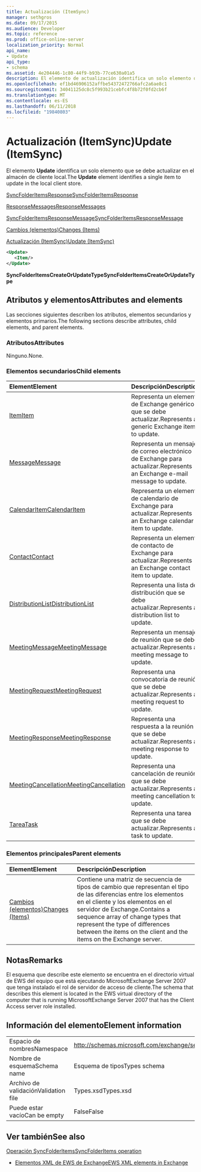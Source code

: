 ```yaml
---
title: Actualización (ItemSync)
manager: sethgros
ms.date: 09/17/2015
ms.audience: Developer
ms.topic: reference
ms.prod: office-online-server
localization_priority: Normal
api_name:
- Update
api_type:
- schema
ms.assetid: 4e204446-1c80-44f9-b93b-77ce630a01a5
description: El elemento de actualización identifica un solo elemento que se debe actualizar en el almacén de cliente local.
ms.openlocfilehash: ef1bd46906152affbe54372472766afc2a6ae8c1
ms.sourcegitcommit: 34041125dc8c5f993b21cebfc4f8b72f0fd2cb6f
ms.translationtype: MT
ms.contentlocale: es-ES
ms.lasthandoff: 06/11/2018
ms.locfileid: "19840803"
---
```

# <a name="update-itemsync"></a><span data-ttu-id="9a788-103">Actualización (ItemSync)</span><span class="sxs-lookup"><span data-stu-id="9a788-103">Update (ItemSync)</span></span>

<span data-ttu-id="9a788-104">El elemento **Update** identifica un solo elemento que se debe actualizar en el almacén de cliente local.</span><span class="sxs-lookup"><span data-stu-id="9a788-104">The **Update** element identifies a single item to update in the local client store.</span></span> 
  
[<span data-ttu-id="9a788-105">SyncFolderItemsResponse</span><span class="sxs-lookup"><span data-stu-id="9a788-105">SyncFolderItemsResponse</span></span>](syncfolderitemsresponse.md)
  
[<span data-ttu-id="9a788-106">ResponseMessages</span><span class="sxs-lookup"><span data-stu-id="9a788-106">ResponseMessages</span></span>](responsemessages.md)
  
[<span data-ttu-id="9a788-107">SyncFolderItemsResponseMessage</span><span class="sxs-lookup"><span data-stu-id="9a788-107">SyncFolderItemsResponseMessage</span></span>](syncfolderitemsresponsemessage.md)
  
[<span data-ttu-id="9a788-108">Cambios (elementos)</span><span class="sxs-lookup"><span data-stu-id="9a788-108">Changes (Items)</span></span>](changes-items.md)
  
[<span data-ttu-id="9a788-109">Actualización (ItemSync)</span><span class="sxs-lookup"><span data-stu-id="9a788-109">Update (ItemSync)</span></span>](update-itemsync.md)
  
```xml
<Update>
   <Item/>
</Update>
```

 <span data-ttu-id="9a788-110">**SyncFolderItemsCreateOrUpdateType**</span><span class="sxs-lookup"><span data-stu-id="9a788-110">**SyncFolderItemsCreateOrUpdateType**</span></span>
## <a name="attributes-and-elements"></a><span data-ttu-id="9a788-111">Atributos y elementos</span><span class="sxs-lookup"><span data-stu-id="9a788-111">Attributes and elements</span></span>

<span data-ttu-id="9a788-112">Las secciones siguientes describen los atributos, elementos secundarios y elementos primarios.</span><span class="sxs-lookup"><span data-stu-id="9a788-112">The following sections describe attributes, child elements, and parent elements.</span></span>
  
### <a name="attributes"></a><span data-ttu-id="9a788-113">Atributos</span><span class="sxs-lookup"><span data-stu-id="9a788-113">Attributes</span></span>

<span data-ttu-id="9a788-114">Ninguno.</span><span class="sxs-lookup"><span data-stu-id="9a788-114">None.</span></span>
  
### <a name="child-elements"></a><span data-ttu-id="9a788-115">Elementos secundarios</span><span class="sxs-lookup"><span data-stu-id="9a788-115">Child elements</span></span>

|<span data-ttu-id="9a788-116">**Element**</span><span class="sxs-lookup"><span data-stu-id="9a788-116">**Element**</span></span>|<span data-ttu-id="9a788-117">**Descripción**</span><span class="sxs-lookup"><span data-stu-id="9a788-117">**Description**</span></span>|
|:-----|:-----|
|[<span data-ttu-id="9a788-118">Item</span><span class="sxs-lookup"><span data-stu-id="9a788-118">Item</span></span>](item.md) <br/> |<span data-ttu-id="9a788-119">Representa un elemento de Exchange genérico que se debe actualizar.</span><span class="sxs-lookup"><span data-stu-id="9a788-119">Represents a generic Exchange item to update.</span></span>  <br/> |
|[<span data-ttu-id="9a788-120">Message</span><span class="sxs-lookup"><span data-stu-id="9a788-120">Message</span></span>](message-ex15websvcsotherref.md) <br/> |<span data-ttu-id="9a788-121">Representa un mensaje de correo electrónico de Exchange para actualizar.</span><span class="sxs-lookup"><span data-stu-id="9a788-121">Represents an Exchange e-mail message to update.</span></span>  <br/> |
|[<span data-ttu-id="9a788-122">CalendarItem</span><span class="sxs-lookup"><span data-stu-id="9a788-122">CalendarItem</span></span>](calendaritem.md) <br/> |<span data-ttu-id="9a788-123">Representa un elemento de calendario de Exchange para actualizar.</span><span class="sxs-lookup"><span data-stu-id="9a788-123">Represents an Exchange calendar item to update.</span></span>  <br/> |
|[<span data-ttu-id="9a788-124">Contact</span><span class="sxs-lookup"><span data-stu-id="9a788-124">Contact</span></span>](contact.md) <br/> |<span data-ttu-id="9a788-125">Representa un elemento de contacto de Exchange para actualizar.</span><span class="sxs-lookup"><span data-stu-id="9a788-125">Represents an Exchange contact item to update.</span></span>  <br/> |
|[<span data-ttu-id="9a788-126">DistributionList</span><span class="sxs-lookup"><span data-stu-id="9a788-126">DistributionList</span></span>](distributionlist.md) <br/> |<span data-ttu-id="9a788-127">Representa una lista de distribución que se debe actualizar.</span><span class="sxs-lookup"><span data-stu-id="9a788-127">Represents a distribution list to update.</span></span>  <br/> |
|[<span data-ttu-id="9a788-128">MeetingMessage</span><span class="sxs-lookup"><span data-stu-id="9a788-128">MeetingMessage</span></span>](meetingmessage.md) <br/> |<span data-ttu-id="9a788-129">Representa un mensaje de reunión que se debe actualizar.</span><span class="sxs-lookup"><span data-stu-id="9a788-129">Represents a meeting message to update.</span></span>  <br/> |
|[<span data-ttu-id="9a788-130">MeetingRequest</span><span class="sxs-lookup"><span data-stu-id="9a788-130">MeetingRequest</span></span>](meetingrequest.md) <br/> |<span data-ttu-id="9a788-131">Representa una convocatoria de reunión que se debe actualizar.</span><span class="sxs-lookup"><span data-stu-id="9a788-131">Represents a meeting request to update.</span></span>  <br/> |
|[<span data-ttu-id="9a788-132">MeetingResponse</span><span class="sxs-lookup"><span data-stu-id="9a788-132">MeetingResponse</span></span>](meetingresponse.md) <br/> |<span data-ttu-id="9a788-133">Representa una respuesta a la reunión que se debe actualizar.</span><span class="sxs-lookup"><span data-stu-id="9a788-133">Represents a meeting response to update.</span></span>  <br/> |
|[<span data-ttu-id="9a788-134">MeetingCancellation</span><span class="sxs-lookup"><span data-stu-id="9a788-134">MeetingCancellation</span></span>](meetingcancellation.md) <br/> |<span data-ttu-id="9a788-135">Representa una cancelación de reunión que se debe actualizar.</span><span class="sxs-lookup"><span data-stu-id="9a788-135">Represents a meeting cancellation to update.</span></span>  <br/> |
|[<span data-ttu-id="9a788-136">Tarea</span><span class="sxs-lookup"><span data-stu-id="9a788-136">Task</span></span>](task.md) <br/> |<span data-ttu-id="9a788-137">Representa una tarea que se debe actualizar.</span><span class="sxs-lookup"><span data-stu-id="9a788-137">Represents a task to update.</span></span>  <br/> |
   
### <a name="parent-elements"></a><span data-ttu-id="9a788-138">Elementos principales</span><span class="sxs-lookup"><span data-stu-id="9a788-138">Parent elements</span></span>

|<span data-ttu-id="9a788-139">**Element**</span><span class="sxs-lookup"><span data-stu-id="9a788-139">**Element**</span></span>|<span data-ttu-id="9a788-140">**Descripción**</span><span class="sxs-lookup"><span data-stu-id="9a788-140">**Description**</span></span>|
|:-----|:-----|
|[<span data-ttu-id="9a788-141">Cambios (elementos)</span><span class="sxs-lookup"><span data-stu-id="9a788-141">Changes (Items)</span></span>](changes-items.md) <br/> |<span data-ttu-id="9a788-142">Contiene una matriz de secuencia de tipos de cambio que representan el tipo de las diferencias entre los elementos en el cliente y los elementos en el servidor de Exchange.</span><span class="sxs-lookup"><span data-stu-id="9a788-142">Contains a sequence array of change types that represent the type of differences between the items on the client and the items on the Exchange server.</span></span>  <br/> |
   
## <a name="remarks"></a><span data-ttu-id="9a788-143">Notas</span><span class="sxs-lookup"><span data-stu-id="9a788-143">Remarks</span></span>

<span data-ttu-id="9a788-144">El esquema que describe este elemento se encuentra en el directorio virtual de EWS del equipo que está ejecutando MicrosoftExchange Server 2007 que tenga instalado el rol de servidor de acceso de cliente.</span><span class="sxs-lookup"><span data-stu-id="9a788-144">The schema that describes this element is located in the EWS virtual directory of the computer that is running MicrosoftExchange Server 2007 that has the Client Access server role installed.</span></span>
  
## <a name="element-information"></a><span data-ttu-id="9a788-145">Información del elemento</span><span class="sxs-lookup"><span data-stu-id="9a788-145">Element information</span></span>

|||
|:-----|:-----|
|<span data-ttu-id="9a788-146">Espacio de nombres</span><span class="sxs-lookup"><span data-stu-id="9a788-146">Namespace</span></span>  <br/> |http://schemas.microsoft.com/exchange/services/2006/types  <br/> |
|<span data-ttu-id="9a788-147">Nombre de esquema</span><span class="sxs-lookup"><span data-stu-id="9a788-147">Schema name</span></span>  <br/> |<span data-ttu-id="9a788-148">Esquema de tipos</span><span class="sxs-lookup"><span data-stu-id="9a788-148">Types schema</span></span>  <br/> |
|<span data-ttu-id="9a788-149">Archivo de validación</span><span class="sxs-lookup"><span data-stu-id="9a788-149">Validation file</span></span>  <br/> |<span data-ttu-id="9a788-150">Types.xsd</span><span class="sxs-lookup"><span data-stu-id="9a788-150">Types.xsd</span></span>  <br/> |
|<span data-ttu-id="9a788-151">Puede estar vacío</span><span class="sxs-lookup"><span data-stu-id="9a788-151">Can be empty</span></span>  <br/> |<span data-ttu-id="9a788-152">False</span><span class="sxs-lookup"><span data-stu-id="9a788-152">False</span></span>  <br/> |
   
## <a name="see-also"></a><span data-ttu-id="9a788-153">Ver también</span><span class="sxs-lookup"><span data-stu-id="9a788-153">See also</span></span>



[<span data-ttu-id="9a788-154">Operación SyncFolderItems</span><span class="sxs-lookup"><span data-stu-id="9a788-154">SyncFolderItems operation</span></span>](syncfolderitems-operation.md)


- [<span data-ttu-id="9a788-155">Elementos XML de EWS de Exchange</span><span class="sxs-lookup"><span data-stu-id="9a788-155">EWS XML elements in Exchange</span></span>](ews-xml-elements-in-exchange.md)


